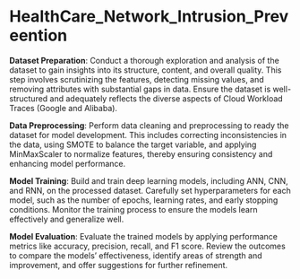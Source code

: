 # HealthCare_Network_Intrusion_Preveention
**Dataset Preparation**: Conduct a thorough exploration and analysis of the dataset to gain insights into its structure, content, and overall quality. This step involves scrutinizing the features, detecting missing values, and removing attributes with substantial gaps in data. Ensure the dataset is well-structured and adequately reflects the diverse aspects of Cloud Workload Traces (Google and Alibaba).

**Data Preprocessing**: Perform data cleaning and preprocessing to ready the dataset for model development. This includes correcting inconsistencies in the data, using SMOTE to balance the target variable, and applying MinMaxScaler to normalize features, thereby ensuring consistency and enhancing model performance.

**Model Training**: Build and train deep learning models, including ANN, CNN, and RNN, on the processed dataset. Carefully set hyperparameters for each model, such as the number of epochs, learning rates, and early stopping conditions. Monitor the training process to ensure the models learn effectively and generalize well.

**Model Evaluation**: Evaluate the trained models by applying performance metrics like accuracy, precision, recall, and F1 score. Review the outcomes to compare the models’ effectiveness, identify areas of strength and improvement, and offer suggestions for further refinement.
